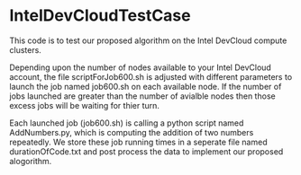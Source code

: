 # IntelDevCloudTestCase
This code is to test our proposed algorithm on the Intel DevCloud compute clusters.


Depending upon the number of nodes available to your Intel DevCloud account, the file scriptForJob600.sh is adjusted with different parameters to launch the job named job600.sh on each available node. If the number of jobs launched are greater than the number of avialble nodes then those excess jobs will be waiting for thier turn.

Each launched job (job600.sh) is calling a python script named AddNumbers.py, which is computing the addition of two numbers repeatedly. We store these job running times in a seperate file named durationOfCode.txt and post process the data to implement our proposed alogorithm.

